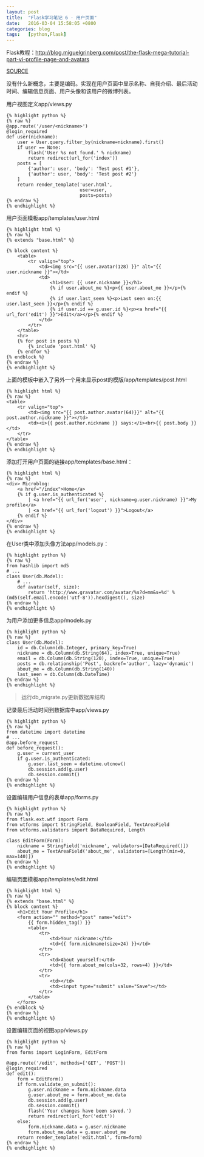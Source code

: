 ```yaml
---
layout: post
title:  "Flask学习笔记 6 - 用户页面"
date:   2016-03-04 15:58:05 +0800
categories: blog
tags:   [python,Flask]
---
```

Flask教程：<http://blog.miguelgrinberg.com/post/the-flask-mega-tutorial-part-vi-profile-page-and-avatars>

[SOURCE](https://github.com/snowyxx/microblog)

没有什么新概念，主要是编码。实现在用户页面中显示名称、自我介绍、最后活动时间、编辑信息页面、用户头像和该用户的微博列表。

用户视图定义app/views.py

    {% highlight python %}
    {% raw %}
    @app.route('/user/<nickname>')
    @login_required
    def user(nickname):
        user = User.query.filter_by(nickname=nickname).first()
        if user == None:
            flash('User %s not found.' % nickname)
            return redirect(url_for('index'))
        posts = [
            {'author': user, 'body': 'Test post #1'},
            {'author': user, 'body': 'Test post #2'}
        ]
        return render_template('user.html',
                               user=user,
                               posts=posts)  
    {% endraw %}
    {% endhighlight %}

用户页面模板app/templates/user.html

    {% highlight html %}
    {% raw %}
    {% extends "base.html" %}
    
    {% block content %}
        <table>
            <tr valign="top">
                <td><img src="{{ user.avatar(128) }}" alt="{{ user.nickname }}"></td>
                <td>
                    <h1>User: {{ user.nickname }}</h1>
                    {% if user.about_me %}<p>{{ user.about_me }}</p>{% endif %}
                    {% if user.last_seen %}<p>Last seen on:{{ user.last_seen }}</p>{% endif %}
                    {% if user.id == g.user.id %}<p><a href="{{ url_for('edit') }}">Edit</a></p>{% endif %}
                </td>
            </tr>
        </table>
        <hr>
        {% for post in posts %}
            {% include 'post.html' %}
        {% endfor %}
    {% endblock %}
    {% endraw %}
    {% endhighlight %}

上面的模板中嵌入了另外一个用来显示post的模版/app/templates/post.html

    {% highlight html %}
    {% raw %}
    <table>
        <tr valign="top">
            <td><img src="{{ post.author.avatar(64)}}" alt="{{ post.author.nickname }}"></td>
            <td><i>{{ post.author.nickname }} says:</i><br>{{ post.body }}</td>
        </tr>
    </table>
    {% endraw %}
    {% endhighlight %}

添加打开用户页面的链接app/templates/base.html：

    {% highlight html %}
    {% raw %}
    <div> Microblog: 
        <a href="/index">Home</a>
        {% if g.user.is_authenticated %}
            | <a href="{{ url_for('user', nickname=g.user.nickname) }}">My profile</a>
            | <a href="{{ url_for('logout') }}">Logout</a>
        {% endif %}
    </div>
    {% endraw %}
    {% endhighlight %}

在User类中添加头像方法app/models.py：

    {% highlight python %}
    {% raw %}
    from hashlib import md5
    # ...
    class User(db.Model):
        # ...
        def avatar(self, size):
            return 'http://www.gravatar.com/avatar/%s?d=mm&s=%d' % (md5(self.email.encode('utf-8')).hexdigest(), size)
    {% endraw %}
    {% endhighlight %}

为用户添加更多信息app/models.py

    {% highlight python %}
    {% raw %}
    class User(db.Model):
        id = db.Column(db.Integer, primary_key=True)
        nickname = db.Column(db.String(64), index=True, unique=True)
        email = db.Column(db.String(120), index=True, unique=True)
        posts = db.relationship('Post', backref='author', lazy='dynamic')
        about_me = db.Column(db.String(140))
        last_seen = db.Column(db.DateTime)
    {% endraw %}
    {% endhighlight %}

> 运行db_migrate.py更新数据库结构

记录最后活动时间到数据库中app/views.py

    {% highlight python %}
    {% raw %}
    from datetime import datetime
    # ...
    @app.before_request
    def before_request():
        g.user = current_user
        if g.user.is_authenticated:
            g.user.last_seen = datetime.utcnow()
            db.session.add(g.user)
            db.session.commit()
    {% endraw %}
    {% endhighlight %}

设置编辑用户信息的表单app/forms.py

    {% highlight python %}
    {% raw %}
    from flask.ext.wtf import Form
    from wtforms import StringField, BooleanField, TextAreaField
    from wtforms.validators import DataRequired, Length
    
    class EditForm(Form):
        nickname = StringField('nickname', validators=[DataRequired()])
        about_me = TextAreaField('about_me', validators=[Length(min=0, max=140)])
    {% endraw %}
    {% endhighlight %}

编辑页面模板app/templates/edit.html

    {% highlight html %}
    {% raw %}
    {% extends "base.html" %}
    {% block content %}
        <h1>Edit Your Profile</h1>
        <form action="" method="post" name="edit">
            {{ form.hidden_tag() }}
            <table>
                <tr>
                    <td>Your nickname:</td>
                    <td>{{ form.nickname(size=24) }}</td>
                </tr>
                <tr>
                    <td>About yourself:</td>
                    <td>{{ form.about_me(cols=32, rows=4) }}</td>
                </tr>
                <tr>
                    <td></td>
                    <td><input type="submit" value="Save"></td>
                </tr>
            </table>
        </form>
    {% endblock %}
    {% endraw %}
    {% endhighlight %}

设置编辑页面的视图app/views.py

    {% highlight python %}
    {% raw %}
    from forms import LoginForm, EditForm
    
    @app.route('/edit', methods=['GET', 'POST'])
    @login_required
    def edit():
        form = EditForm()
        if form.validate_on_submit():
            g.user.nickname = form.nickname.data
            g.user.about_me = form.about_me.data
            db.session.add(g.user)
            db.session.commit()
            flash('Your changes have been saved.')
            return redirect(url_for('edit'))
        else:
            form.nickname.data = g.user.nickname
            form.about_me.data = g.user.about_me
        return render_template('edit.html', form=form)
    {% endraw %}
    {% endhighlight %}
